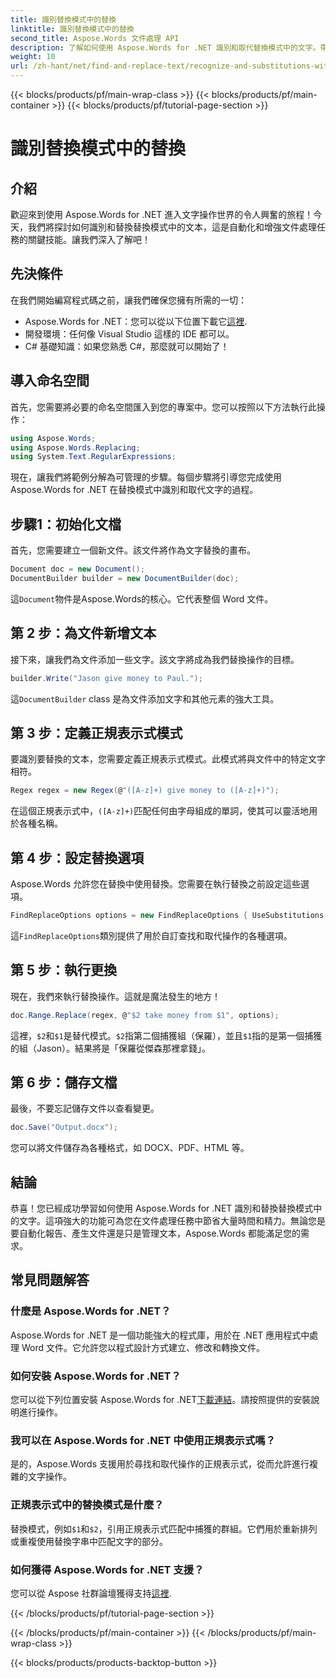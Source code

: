 ```yaml
---
title: 識別替換模式中的替換
linktitle: 識別替換模式中的替換
second_title: Aspose.Words 文件處理 API
description: 了解如何使用 Aspose.Words for .NET 識別和取代替換模式中的文字。帶有詳細範例的分步指南。
weight: 10
url: /zh-hant/net/find-and-replace-text/recognize-and-substitutions-within-replacement-patterns/
---
```


{{< blocks/products/pf/main-wrap-class >}}
{{< blocks/products/pf/main-container >}}
{{< blocks/products/pf/tutorial-page-section >}}

# 識別替換模式中的替換

## 介紹

歡迎來到使用 Aspose.Words for .NET 進入文字操作世界的令人興奮的旅程！今天，我們將探討如何識別和替換替換模式中的文本，這是自動化和增強文件處理任務的關鍵技能。讓我們深入了解吧！

## 先決條件

在我們開始編寫程式碼之前，讓我們確保您擁有所需的一切：

-  Aspose.Words for .NET：您可以從以下位置下載它[這裡](https://releases.aspose.com/words/net/).
- 開發環境：任何像 Visual Studio 這樣的 IDE 都可以。
- C# 基礎知識：如果您熟悉 C#，那麼就可以開始了！

## 導入命名空間

首先，您需要將必要的命名空間匯入到您的專案中。您可以按照以下方法執行此操作：

```csharp
using Aspose.Words;
using Aspose.Words.Replacing;
using System.Text.RegularExpressions;
```

現在，讓我們將範例分解為可管理的步驟。每個步驟將引導您完成使用 Aspose.Words for .NET 在替換模式中識別和取代文字的過程。

## 步驟1：初始化文檔

首先，您需要建立一個新文件。該文件將作為文字替換的畫布。

```csharp
Document doc = new Document();
DocumentBuilder builder = new DocumentBuilder(doc);
```

這`Document`物件是Aspose.Words的核心。它代表整個 Word 文件。

## 第 2 步：為文件新增文本

接下來，讓我們為文件添加一些文字。該文字將成為我們替換操作的目標。

```csharp
builder.Write("Jason give money to Paul.");
```

這`DocumentBuilder` class 是為文件添加文字和其他元素的強大工具。

## 第 3 步：定義正規表示式模式

要識別要替換的文本，您需要定義正規表示式模式。此模式將與文件中的特定文字相符。

```csharp
Regex regex = new Regex(@"([A-z]+) give money to ([A-z]+)");
```

在這個正規表示式中，`([A-z]+)`匹配任何由字母組成的單詞，使其可以靈活地用於各種名稱。

## 第 4 步：設定替換選項

Aspose.Words 允許您在替換中使用替換。您需要在執行替換之前設定這些選項。

```csharp
FindReplaceOptions options = new FindReplaceOptions { UseSubstitutions = true };
```

這`FindReplaceOptions`類別提供了用於自訂查找和取代操作的各種選項。

## 第 5 步：執行更換

現在，我們來執行替換操作。這就是魔法發生的地方！

```csharp
doc.Range.Replace(regex, @"$2 take money from $1", options);
```

這裡，`$2`和`$1`是替代模式。`$2`指第二個捕獲組（保羅），並且`$1`指的是第一個捕獲的組（Jason）。結果將是「保羅從傑森那裡拿錢」。

## 第 6 步：儲存文檔

最後，不要忘記儲存文件以查看變更。

```csharp
doc.Save("Output.docx");
```

您可以將文件儲存為各種格式，如 DOCX、PDF、HTML 等。

## 結論

恭喜！您已經成功學習如何使用 Aspose.Words for .NET 識別和替換替換模式中的文字。這項強大的功能可為您在文件處理任務中節省大量時間和精力。無論您是要自動化報告、產生文件還是只是管理文本，Aspose.Words 都能滿足您的需求。

## 常見問題解答

### 什麼是 Aspose.Words for .NET？
Aspose.Words for .NET 是一個功能強大的程式庫，用於在 .NET 應用程式中處理 Word 文件。它允許您以程式設計方式建立、修改和轉換文件。

### 如何安裝 Aspose.Words for .NET？
您可以從下列位置安裝 Aspose.Words for .NET[下載連結](https://releases.aspose.com/words/net/)。請按照提供的安裝說明進行操作。

### 我可以在 Aspose.Words for .NET 中使用正規表示式嗎？
是的，Aspose.Words 支援用於尋找和取代操作的正規表示式，從而允許進行複雜的文字操作。

### 正規表示式中的替換模式是什麼？
替換模式，例如`$1`和`$2`，引用正規表示式匹配中捕獲的群組。它們用於重新排列或重複使用替換字串中匹配文字的部分。

### 如何獲得 Aspose.Words for .NET 支援？
您可以從 Aspose 社群論壇獲得支持[這裡](https://forum.aspose.com/c/words/8).

{{< /blocks/products/pf/tutorial-page-section >}}

{{< /blocks/products/pf/main-container >}}
{{< /blocks/products/pf/main-wrap-class >}}

{{< blocks/products/products-backtop-button >}}
